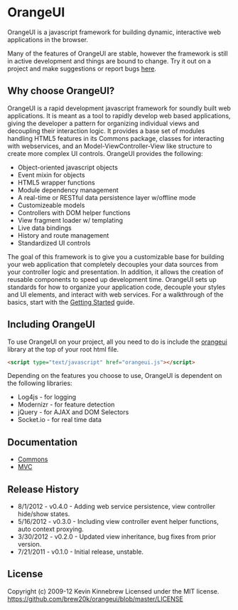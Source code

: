 # OrangeUI

OrangeUI is a javascript framework for building dynamic, interactive web applications in the browser.

Many of the features of OrangeUI are stable, however the framework is still in active development and things are bound to change. Try it out on a project and make suggestions or report bugs [here].

## Why choose OrangeUI?

OrangeUI is a rapid development javascript framework for soundly built web applications. It is meant as a tool to rapidly develop web based applications, giving the developer a pattern for organizing individual views and decoupling their interaction logic. It provides a base set of modules handling HTML5 features in its Commons package, classes for interacting with webservices, and an Model-ViewController-View like structure to create more complex UI controls. OrangeUI provides the following:

- Object-oriented javascript objects
- Event mixin for objects
- HTML5 wrapper functions
- Module dependency management
- A real-time or RESTful data persistence layer w/offline mode
- Customizeable models
- Controllers with DOM helper functions
- View fragment loader w/ templating
- Live data bindings
- History and route management
- Standardized UI controls

The goal of this framework is to give you a customizable base for building your web application that completely decouples your data sources from your controller logic and presentation. In addition, it allows the creation of reusable components to speed up development time. OrangeUI sets up standards for how to organize your application code, decouple your styles and UI elements, and interact with web services. For a walkthrough of the basics, start with the [Getting Started] guide.

## Including OrangeUI

To use OrangeUI on your project, all you need to do is include the [orangeui] library at the top of your root html file.

```html
<script type="text/javascript" href="orangeui.js"></script>
```

Depending on the features you choose to use, OrangeUI is dependent on the following libraries:

* Log4js - for logging
* Modernizr - for feature detection
* jQuery - for AJAX and DOM Selectors
* Socket.io - for real time data

## Documentation

* [Commons]
* [MVC]

## Release History

* 8/1/2012 - v0.4.0 - Adding web service persistence, view controller hide/show states.
* 5/16/2012 - v0.3.0 - Including view controller event helper functions, auto context proxying.
* 3/30/2012 - v0.2.0 - Updated view inheritance, bug fixes from prior version.
* 7/21/2011 - v0.1.0 - Initial release, unstable.

## License

Copyright (c) 2009-12 Kevin Kinnebrew
Licensed under the MIT license.
<https://github.com/brew20k/orangeui/blob/master/LICENSE>

[Getting Started]: https://github.com/brew20k/orangeui/blob/master/docs/Getting%20Started.md
[here]: https://github.com/brew20k/orangeui/issues?labels=&sort=created&state=open
[orangeui]: https://github.com/brew20k/orangeui/tree/master/build
[Commons]: https://github.com/brew20k/orangeui/blob/master/docs/Commons.md
[MVC]: https://github.com/brew20k/orangeui/blob/master/docs/MVC.md